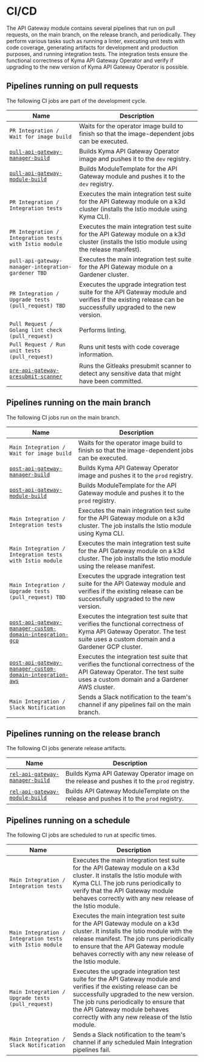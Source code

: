 # CI/CD
The API Gateway module contains several pipelines that run on pull requests, on the main branch, on the release branch, and periodically. They perform various tasks such as running a linter, executing unit tests with code coverage, generating artifacts for development and production purposes, and running integration tests. The integration tests ensure the functional correctness of Kyma API Gateway Operator and verify if upgrading to the new version of Kyma API Gateway Operator is possible.

## Pipelines running on pull requests

The following CI jobs are part of the development cycle.

| Name                                                                                                                                             | Description                                                                                                                                                  |
|--------------------------------------------------------------------------------------------------------------------------------------------------|--------------------------------------------------------------------------------------------------------------------------------------------------------------|
| `PR Integration / Wait for image build`                                                                                                          | Waits for the operator image build to finish so that the image-dependent jobs can be executed.                                                               |
| [`pull-api-gateway-manager-build`](https://github.com/kyma-project/test-infra/blob/main/prow/jobs/api-gateway/api-gateway-manager-build.yaml#L6) | Builds Kyma API Gateway Operator image and pushes it to the `dev` registry.                                                                                  |
| [`pull-api-gateway-module-build`](https://github.com/kyma-project/test-infra/blob/main/prow/jobs/api-gateway/api-gateway-manager-build.yaml#L55) | Builds ModuleTemplate for the API Gateway module and pushes it to the `dev` registry.                                                                        |
| `PR Integration / Integration tests`                                                                                                             | Executes the main integration test suite for the API Gateway module on a k3d cluster (installs the Istio module using Kyma CLI).                             |
| `PR Integration / Integration tests with Istio module`                                                                                           | Executes the main integration test suite for the API Gateway module on a k3d cluster (installs the Istio module using the release manifest).                 |
| `pull-api-gateway-manager-integration-gardener TBD`                                                                                              | Executes the main integration test suite for the API Gateway module on a Gardener cluster.                                                                    |
| `PR Integration / Upgrade tests (pull_request) TBD`                                                                                              | Executes the upgrade integration test suite for the API Gateway module and verifies if the existing release can be successfully upgraded to the new version. |
| `Pull Request / Golang lint check (pull_request)`                                                                                                | Performs linting.                                                                                                                                            |
| `Pull Request / Run unit tests (pull_request)`                                                                                                   | Runs unit tests with code coverage information.                                                                                                              |
| [`pre-api-gateway-presubmit-scanner`](https://github.com/kyma-project/test-infra/blob/main/prow/jobs/test-infra/presubmit-scanner.yaml#L412)     | Runs the Gitleaks presubmit scanner to detect any sensitive data that might have been committed.                                                             |

## Pipelines running on the main branch

The following CI jobs run on the main branch.

| Name                                                                                                                                                                                  | Description                                                                                                                                                    |
|---------------------------------------------------------------------------------------------------------------------------------------------------------------------------------------|----------------------------------------------------------------------------------------------------------------------------------------------------------------|
|  `Main Integration / Wait for image build`                                                                                                                                            | Waits for the operator image build to finish so that the image-dependent jobs can be executed.                                                                 |
| [`post-api-gateway-manager-build`](https://github.com/kyma-project/test-infra/blob/main/prow/jobs/api-gateway/api-gateway-manager-build.yaml#L194)                                    | Builds Kyma API Gateway Operator image and pushes it to the `prod` registry.                                                                                   |
| [`post-api-gateway-module-build`](https://github.com/kyma-project/test-infra/blob/main/prow/jobs/api-gateway/api-gateway-manager-build.yaml#L102)                                     | Builds ModuleTemplate for the API Gateway module and pushes it to the `prod` registry.                                                                         |
|  `Main Integration / Integration tests`                                                                                                                                               | Executes the main integration test suite for the API Gateway module on a k3d cluster. The job installs the Istio module using Kyma CLI.                                    |
|  `Main Integration / Integration tests with Istio module`                                                                                                                             | Executes the main integration test suite for the API Gateway module on a k3d cluster. The job installs the Istio module using the release manifest.                        |
|  `Main Integration / Upgrade tests (pull_request) TBD`                                                                                                                                | Executes the upgrade integration test suite for the API Gateway module and verifies if the existing release can be successfully upgraded to the new version.   |
| [`post-api-gateway-manager-custom-domain-integration-gcp`](https://github.com/kyma-project/test-infra/blob/main/prow/jobs/api-gateway/api-gateway-manager-integration-tests.yaml#L6)  | Executes the integration test suite that verifies the functional correctness of Kyma API Gateway Operator. The test suite uses a custom domain and a Gardener GCP cluster. |
| [`post-api-gateway-manager-custom-domain-integration-aws`](https://github.com/kyma-project/test-infra/blob/main/prow/jobs/api-gateway/api-gateway-manager-integration-tests.yaml#L58) | Executes the integration test suite that verifies the functional correctness of the API Gateway Operator. The test suite uses a custom domain and a Gardener AWS cluster. |
|  `Main Integration / Slack Notification`                                                                                                                                              | Sends a Slack notification to the team's channel if any pipelines fail on the main branch.                                                                     |

## Pipelines running on the release branch

The following CI jobs generate release artifacts.

| Name                                                                                                                                              | Description                                                                                 |
|---------------------------------------------------------------------------------------------------------------------------------------------------|---------------------------------------------------------------------------------------------|
| [`rel-api-gateway-manager-build`](https://github.com/kyma-project/test-infra/blob/main/prow/jobs/api-gateway/api-gateway-manager-build.yaml#L247) | Builds Kyma API Gateway Operator image on the release and pushes it to the `prod` registry. |
| [`rel-api-gateway-module-build`](https://github.com/kyma-project/test-infra/blob/main/prow/jobs/api-gateway/api-gateway-manager-build.yaml#L147)  | Builds API Gateway ModuleTemplate on the release and pushes it to the `prod` registry.      |

## Pipelines running on a schedule

The following CI jobs are scheduled to run at specific times.

| Name                                                         | Description                                                                                                                                                                                                                                         |
|--------------------------------------------------------------|-----------------------------------------------------------------------------------------------------------------------------------------------------------------------------------------------------------------------------------------------------|
|  `Main Integration / Integration tests`                      | Executes the main integration test suite for the API Gateway module on a k3d cluster. It installs the Istio module with Kyma CLI. The job runs periodically to verify that the API Gateway module behaves correctly with any new release of the Istio module.                                  |
|  `Main Integration / Integration tests with Istio module`    | Executes the main integration test suite for the API Gateway module on a k3d cluster. It installs the Istio module with the release manifest. The job runs periodically to ensure that the API Gateway module behaves correctly with any new release of the Istio module.                      |
|  `Main Integration / Upgrade tests (pull_request)`           | Executes the upgrade integration test suite for the API Gateway module and verifies if the existing release can be successfully upgraded to the new version. The job runs periodically to ensure that the API Gateway module behaves correctly with any new release of the Istio module. |
|  `Main Integration / Slack Notification`                     | Sends a Slack notification to the team's channel if any scheduled Main Integration pipelines fail.                                                                                                                                                  |
